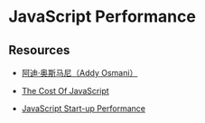 # JavaScript Performance

## Resources

* [阿迪·奥斯马尼（Addy Osmani）](https://medium.com/@addyosmani)


* [The Cost Of JavaScript](https://medium.com/dev-channel/the-cost-of-javascript-84009f51e99e)
* [JavaScript Start-up Performance](https://medium.com/reloading/javascript-start-up-performance-69200f43b201)
